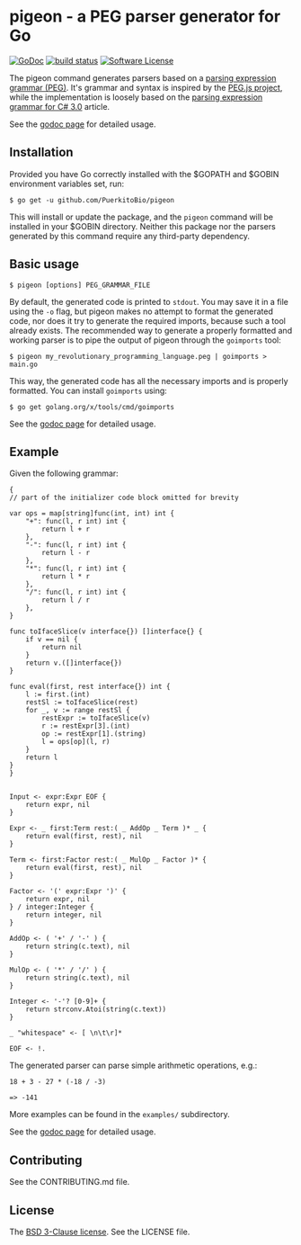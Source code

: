 # pigeon - a PEG parser generator for Go

[![GoDoc](https://godoc.org/github.com/PuerkitoBio/pigeon?status.png)](https://godoc.org/github.com/PuerkitoBio/pigeon)
[![build status](https://secure.travis-ci.org/PuerkitoBio/pigeon.png)](http://travis-ci.org/PuerkitoBio/pigeon)
[![Software License](https://img.shields.io/badge/license-BSD-blue.svg)](LICENSE)

The pigeon command generates parsers based on a [parsing expression grammar (PEG)][0]. It's grammar and syntax is inspired by the [PEG.js project][1], while the implementation is loosely based on the [parsing expression grammar for C# 3.0][2] article.

See the [godoc page][3] for detailed usage.

## Installation

Provided you have Go correctly installed with the $GOPATH and $GOBIN environment variables set, run:

`$ go get -u github.com/PuerkitoBio/pigeon`

This will install or update the package, and the `pigeon` command will be installed in your $GOBIN directory. Neither this package nor the parsers generated by this command require any third-party dependency.

## Basic usage

`$ pigeon [options] PEG_GRAMMAR_FILE`

By default, the generated code is printed to `stdout`. You may save it in a file using the `-o` flag, but pigeon makes no attempt to format the generated code, nor does it try to generate the required imports, because such a tool already exists. The recommended way to generate a properly formatted and working parser is to pipe the output of pigeon through the `goimports` tool:

`$ pigeon my_revolutionary_programming_language.peg | goimports > main.go`

This way, the generated code has all the necessary imports and is properly formatted. You can install `goimports` using:

`$ go get golang.org/x/tools/cmd/goimports`

See the [godoc page][3] for detailed usage.

## Example

Given the following grammar:

```
{
// part of the initializer code block omitted for brevity

var ops = map[string]func(int, int) int {
    "+": func(l, r int) int {
        return l + r
    },
    "-": func(l, r int) int {
        return l - r
    },
    "*": func(l, r int) int {
        return l * r
    },
    "/": func(l, r int) int {
        return l / r
    },
}

func toIfaceSlice(v interface{}) []interface{} {
    if v == nil {
        return nil
    }
    return v.([]interface{})
}

func eval(first, rest interface{}) int {
    l := first.(int)
    restSl := toIfaceSlice(rest)
    for _, v := range restSl {
        restExpr := toIfaceSlice(v)
        r := restExpr[3].(int)
        op := restExpr[1].(string)
        l = ops[op](l, r)
    }
    return l
}
}


Input <- expr:Expr EOF {
    return expr, nil
}

Expr <- _ first:Term rest:( _ AddOp _ Term )* _ {
    return eval(first, rest), nil
}

Term <- first:Factor rest:( _ MulOp _ Factor )* {
    return eval(first, rest), nil
}

Factor <- '(' expr:Expr ')' {
    return expr, nil
} / integer:Integer {
    return integer, nil
}

AddOp <- ( '+' / '-' ) {
    return string(c.text), nil
}

MulOp <- ( '*' / '/' ) {
    return string(c.text), nil
}

Integer <- '-'? [0-9]+ {
    return strconv.Atoi(string(c.text))
}

_ "whitespace" <- [ \n\t\r]*

EOF <- !.
```

The generated parser can parse simple arithmetic operations, e.g.:

```
18 + 3 - 27 * (-18 / -3)

=> -141
```

More examples can be found in the `examples/` subdirectory.

See the [godoc page][3] for detailed usage.

## Contributing

See the CONTRIBUTING.md file.

## License

The [BSD 3-Clause license][4]. See the LICENSE file.

[0]: http://en.wikipedia.org/wiki/Parsing_expression_grammar
[1]: http://pegjs.org/
[2]: http://www.codeproject.com/Articles/29713/Parsing-Expression-Grammar-Support-for-C-Part
[3]: https://godoc.org/github.com/PuerkitoBio/pigeon
[4]: http://opensource.org/licenses/BSD-3-Clause
